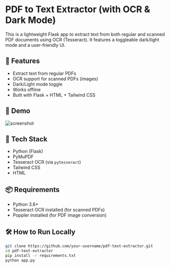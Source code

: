 # PDF to Text Extractor (with OCR & Dark Mode)

This is a lightweight Flask app to extract text from both regular and scanned PDF documents using OCR (Tesseract). It features a toggleable dark/light mode and a user-friendly UI.

## 🚀 Features
- Extract text from regular PDFs
- OCR support for scanned PDFs (images)
- Dark/Light mode toggle
- Works offline
- Built with Flask + HTML + Tailwind CSS

## 📸 Demo
![screenshot](static/demo.png) <!-- optional screenshot -->

## 🧰 Tech Stack
- Python (Flask)
- PyMuPDF
- Tesseract OCR (via `pytesseract`)
- Tailwind CSS
- HTML

## 📦 Requirements

- Python 3.8+
- Tesseract OCR installed (for scanned PDFs)
- Poppler installed (for PDF image conversion)

## 🛠️ How to Run Locally

```bash
git clone https://github.com/your-username/pdf-text-extractor.git
cd pdf-text-extractor
pip install -r requirements.txt
python app.py
